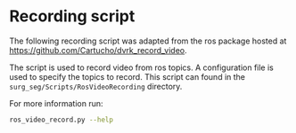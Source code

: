 # Recording script

The following recording script was adapted from the ros package hosted at https://github.com/Cartucho/dvrk_record_video.

The script is used to record video from ros topics. A configuration file is used to specify the topics to record. This script can found in the `surg_seg/Scripts/RosVideoRecording` directory.

For more information run:

```bash
ros_video_record.py --help
```

